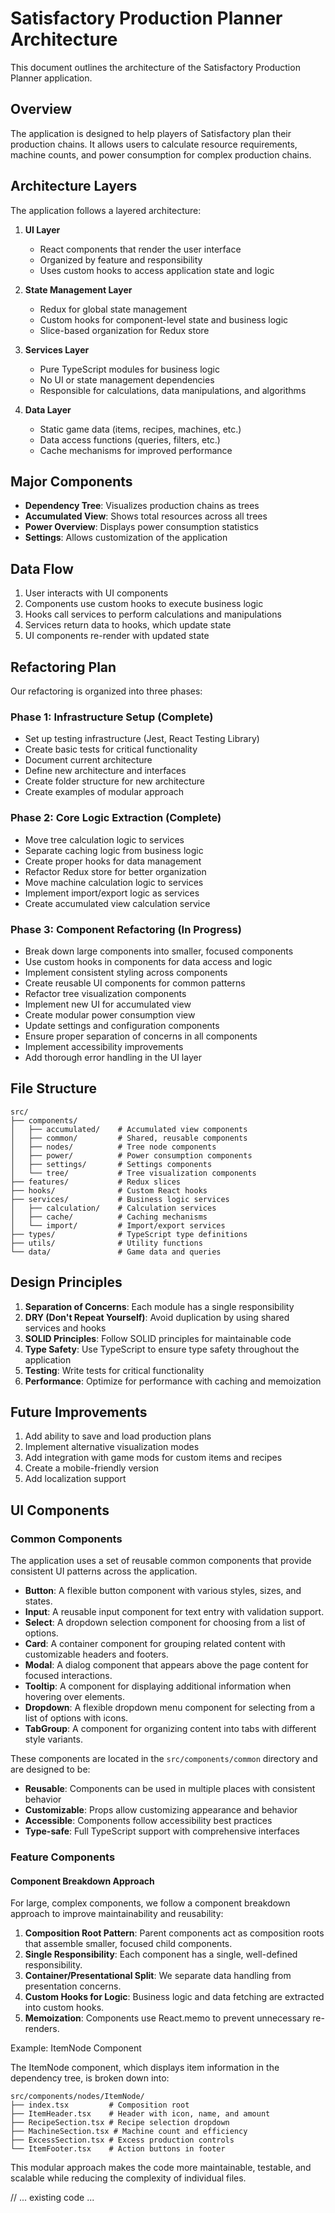 # Satisfactory Production Planner Architecture

This document outlines the architecture of the Satisfactory Production Planner application.

## Overview

The application is designed to help players of Satisfactory plan their production chains. It allows users to calculate resource requirements, machine counts, and power consumption for complex production chains.

## Architecture Layers

The application follows a layered architecture:

1. **UI Layer**
   - React components that render the user interface
   - Organized by feature and responsibility
   - Uses custom hooks to access application state and logic

2. **State Management Layer**
   - Redux for global state management
   - Custom hooks for component-level state and business logic
   - Slice-based organization for Redux store

3. **Services Layer**
   - Pure TypeScript modules for business logic
   - No UI or state management dependencies
   - Responsible for calculations, data manipulations, and algorithms

4. **Data Layer**
   - Static game data (items, recipes, machines, etc.)
   - Data access functions (queries, filters, etc.)
   - Cache mechanisms for improved performance

## Major Components

- **Dependency Tree**: Visualizes production chains as trees
- **Accumulated View**: Shows total resources across all trees
- **Power Overview**: Displays power consumption statistics
- **Settings**: Allows customization of the application

## Data Flow

1. User interacts with UI components
2. Components use custom hooks to execute business logic
3. Hooks call services to perform calculations and manipulations
4. Services return data to hooks, which update state
5. UI components re-render with updated state

## Refactoring Plan

Our refactoring is organized into three phases:

### Phase 1: Infrastructure Setup (Complete)
- Set up testing infrastructure (Jest, React Testing Library)
- Create basic tests for critical functionality
- Document current architecture
- Define new architecture and interfaces
- Create folder structure for new architecture
- Create examples of modular approach

### Phase 2: Core Logic Extraction (Complete)
- Move tree calculation logic to services
- Separate caching logic from business logic
- Create proper hooks for data management
- Refactor Redux store for better organization
- Move machine calculation logic to services
- Implement import/export logic as services
- Create accumulated view calculation service

### Phase 3: Component Refactoring (In Progress)
- Break down large components into smaller, focused components
- Use custom hooks in components for data access and logic
- Implement consistent styling across components
- Create reusable UI components for common patterns
- Refactor tree visualization components
- Implement new UI for accumulated view
- Create modular power consumption view
- Update settings and configuration components
- Ensure proper separation of concerns in all components
- Implement accessibility improvements
- Add thorough error handling in the UI layer

## File Structure

```
src/
├── components/
│   ├── accumulated/    # Accumulated view components
│   ├── common/         # Shared, reusable components
│   ├── nodes/          # Tree node components
│   ├── power/          # Power consumption components
│   ├── settings/       # Settings components
│   └── tree/           # Tree visualization components
├── features/           # Redux slices
├── hooks/              # Custom React hooks
├── services/           # Business logic services
│   ├── calculation/    # Calculation services
│   ├── cache/          # Caching mechanisms
│   └── import/         # Import/export services
├── types/              # TypeScript type definitions
├── utils/              # Utility functions
└── data/               # Game data and queries
```

## Design Principles

1. **Separation of Concerns**: Each module has a single responsibility
2. **DRY (Don't Repeat Yourself)**: Avoid duplication by using shared services and hooks
3. **SOLID Principles**: Follow SOLID principles for maintainable code
4. **Type Safety**: Use TypeScript to ensure type safety throughout the application
5. **Testing**: Write tests for critical functionality
6. **Performance**: Optimize for performance with caching and memoization

## Future Improvements

1. Add ability to save and load production plans
2. Implement alternative visualization modes
3. Add integration with game mods for custom items and recipes
4. Create a mobile-friendly version
5. Add localization support

## UI Components

### Common Components

The application uses a set of reusable common components that provide consistent UI patterns across the application.

- **Button**: A flexible button component with various styles, sizes, and states.
- **Input**: A reusable input component for text entry with validation support.
- **Select**: A dropdown selection component for choosing from a list of options.
- **Card**: A container component for grouping related content with customizable headers and footers.
- **Modal**: A dialog component that appears above the page content for focused interactions.
- **Tooltip**: A component for displaying additional information when hovering over elements.
- **Dropdown**: A flexible dropdown menu component for selecting from a list of options with icons.
- **TabGroup**: A component for organizing content into tabs with different style variants.

These components are located in the `src/components/common` directory and are designed to be:

- **Reusable**: Components can be used in multiple places with consistent behavior
- **Customizable**: Props allow customizing appearance and behavior
- **Accessible**: Components follow accessibility best practices
- **Type-safe**: Full TypeScript support with comprehensive interfaces

### Feature Components

#### Component Breakdown Approach

For large, complex components, we follow a component breakdown approach to improve maintainability and reusability:

1. **Composition Root Pattern**: Parent components act as composition roots that assemble smaller, focused child components.
2. **Single Responsibility**: Each component has a single, well-defined responsibility.
3. **Container/Presentational Split**: We separate data handling from presentation concerns.
4. **Custom Hooks for Logic**: Business logic and data fetching are extracted into custom hooks.
5. **Memoization**: Components use React.memo to prevent unnecessary re-renders.

Example: ItemNode Component

The ItemNode component, which displays item information in the dependency tree, is broken down into:

```
src/components/nodes/ItemNode/
├── index.tsx         # Composition root
├── ItemHeader.tsx    # Header with icon, name, and amount
├── RecipeSection.tsx # Recipe selection dropdown
├── MachineSection.tsx # Machine count and efficiency
├── ExcessSection.tsx # Excess production controls
└── ItemFooter.tsx    # Action buttons in footer
```

This modular approach makes the code more maintainable, testable, and scalable while reducing the complexity of individual files.

// ... existing code ... 
